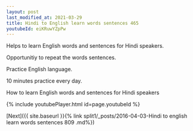 ```yaml
---
layout: post
last_modified_at: 2021-03-29
title: Hindi to English learn words sentences 465 
youtubeId: eiKRuwYZpPw
---
```

 
 
Helps to learn English words and sentences for Hindi speakers.

Opportunitiy to repeat the words sentences. 

Practice English language. 
 
10 minutes practice every day. 
 
How to learn English words and sentences for Hindi speakers 
 
{% include youtubePlayer.html id=page.youtubeId %}
 
 
[Next]({{ site.baseurl }}{% link  split1/_posts/2016-04-03-Hindi to english learn words sentences 809 .md%})
 

